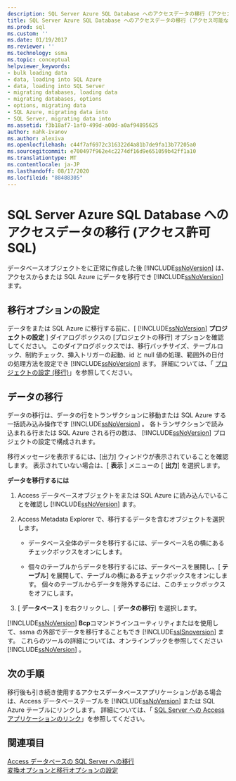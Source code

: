 ```yaml
---
description: SQL Server Azure SQL Database へのアクセスデータの移行 (アクセス許可 SQL)
title: SQL Server Azure SQL Database へのアクセスデータの移行 (アクセス可能な SQL) |Microsoft Docs
ms.prod: sql
ms.custom: ''
ms.date: 01/19/2017
ms.reviewer: ''
ms.technology: ssma
ms.topic: conceptual
helpviewer_keywords:
- bulk loading data
- data, loading into SQL Azure
- data, loading into SQL Server
- migrating databases, loading data
- migrating databases, options
- options, migrating data
- SQL Azure, migrating data into
- SQL Server, migrating data into
ms.assetid: f3b18af7-1af0-499d-a00d-a0af94895625
author: nahk-ivanov
ms.author: alexiva
ms.openlocfilehash: c44f7af6972c316322d4a81b7de9fa13b77205a0
ms.sourcegitcommit: e700497f962e4c2274df16d9e651059b42ff1a10
ms.translationtype: MT
ms.contentlocale: ja-JP
ms.lasthandoff: 08/17/2020
ms.locfileid: "88488305"
---
```

# <a name="migrating-access-data-into-sql-server---azure-sql-database-accesstosql"></a>SQL Server Azure SQL Database へのアクセスデータの移行 (アクセス許可 SQL)
データベースオブジェクトをに正常に作成した後 [!INCLUDE[ssNoVersion](../../includes/ssnoversion-md.md)] は、アクセスからまたは SQL Azure にデータを移行でき [!INCLUDE[ssNoVersion](../../includes/ssnoversion-md.md)] ます。  
  
## <a name="setting-migration-options"></a>移行オプションの設定  
データをまたは SQL Azure に移行する前に、[ [!INCLUDE[ssNoVersion](../../includes/ssnoversion-md.md)] **プロジェクトの設定** ] ダイアログボックスの [プロジェクトの移行] オプションを確認してください。 このダイアログボックスでは、移行バッチサイズ、テーブルロック、制約チェック、挿入トリガーの起動、id と null 値の処理、範囲外の日付の処理方法を設定でき [!INCLUDE[ssNoVersion](../../includes/ssnoversion-md.md)] ます。 詳細については、「 [プロジェクトの設定 (移行)](https://msdn.microsoft.com/4caebc9c-8680-4b99-a8fa-89c43161c95d)」を参照してください。  
  
## <a name="migrating-data"></a>データの移行  
データの移行は、データの行をトランザクションに移動または SQL Azure する一括読み込み操作です [!INCLUDE[ssNoVersion](../../includes/ssnoversion-md.md)] 。 各トランザクションで読み込まれる行または SQL Azure される行の数は、 [!INCLUDE[ssNoVersion](../../includes/ssnoversion-md.md)] プロジェクトの設定で構成されます。  
  
移行メッセージを表示するには、[出力] ウィンドウが表示されていることを確認します。 表示されていない場合は、[ **表示** ] メニューの [ **出力**] を選択します。  
  
**データを移行するには**  
  
1.  Access データベースオブジェクトをまたは SQL Azure に読み込んでいることを確認し [!INCLUDE[ssNoVersion](../../includes/ssnoversion-md.md)] ます。  
  
2.  Access Metadata Explorer で、移行するデータを含むオブジェクトを選択します。  
  
    -   データベース全体のデータを移行するには、データベース名の横にあるチェックボックスをオンにします。  
  
    -   個々のテーブルからデータを移行するには、データベースを展開し、[ **テーブル**] を展開して、テーブルの横にあるチェックボックスをオンにします。 個々のテーブルからデータを除外するには、このチェックボックスをオフにします。  
  
3.  [ **データベース** ] を右クリックし、[ **データの移行**] を選択します。  
  
[!INCLUDE[ssNoVersion](../../includes/ssnoversion-md.md)] **Bcp**コマンドラインユーティリティまたはを使用して、ssma の外部でデータを移行することもでき [!INCLUDE[ssISnoversion](../../includes/ssisnoversion-md.md)] ます。 これらのツールの詳細については、オンラインブックを参照してください [!INCLUDE[ssNoVersion](../../includes/ssnoversion-md.md)] 。  
  
## <a name="next-step"></a>次の手順  
移行後も引き続き使用するアクセスデータベースアプリケーションがある場合は、Access データベーステーブルを [!INCLUDE[ssNoVersion](../../includes/ssnoversion-md.md)] または SQL Azure テーブルにリンクします。 詳細については、「 [SQL Server への Access アプリケーションのリンク](linking-access-applications-to-sql-server-azure-sql-db-accesstosql.md)」を参照してください。  
  
## <a name="see-also"></a>関連項目  
[Access データベースの SQL Server への移行](migrating-access-databases-to-sql-server-azure-sql-db-accesstosql.md)  
[変換オプションと移行オプションの設定](setting-conversion-and-migration-options-accesstosql.md)  
  
